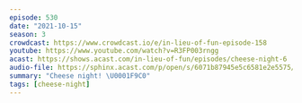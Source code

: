 ```yaml
---
episode: 530
date: "2021-10-15"
season: 3
crowdcast: https://www.crowdcast.io/e/in-lieu-of-fun-episode-158
youtube: https://www.youtube.com/watch?v=R3FP003rngg
acast: https://shows.acast.com/in-lieu-of-fun/episodes/cheese-night-6
audio-file: https://sphinx.acast.com/p/open/s/6071b87945e5c6581e2e5575/e/616deb33570c7e00139a1f03/media.mp3
summary: "Cheese night! \U0001F9C0"
tags: [cheese-night]
---
```

